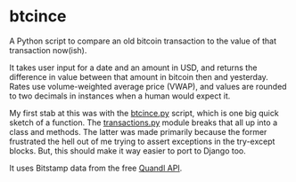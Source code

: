 # btcince
A Python script to compare an old bitcoin transaction to the value of that transaction now(ish).

It takes user input for a date and an amount in USD, and returns
the difference in value between that amount in bitcoin then and yesterday.
Rates use volume-weighted average price (VWAP), and values are rounded to two
decimals in instances when a human would expect it.

My first stab at this was with the [btcince.py](btcince/btcince.py) script, which is one big quick sketch of a function. The
[transactions.py](btcince/transactions.py) module breaks that all up into a class and methods. The latter was made primarily
because the former frustrated the hell out of me trying to assert exceptions in the try-except blocks. But, this should make
it way easier to port to Django too.

It uses Bitstamp data from the free [Quandl API](https://www.quandl.com/data/BITSTAMP-Bitstamp).
